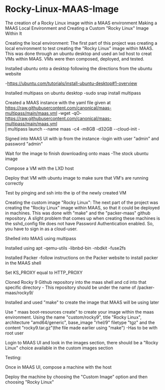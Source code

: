 # Rocky-Linux-MAAS-Image
The creation of a Rocky Linux image within a MAAS environment
Making a MAAS Local Environment and Creating a Custom "Rocky Linux" Image Within It

Creating the local environment: 
The first part of this project was creating a local environment to test creating the "Rocky Linux" image within MAAS. This was done through an ubuntu desktop and used an lxd host to creat VMs within MAAS. VMs were then composed, deployed, and tested. 

Installed ubuntu onto a desktop following the directions from the ubuntu website
	
 -https://ubuntu.com/tutorials/install-ubuntu-desktop#1-overview

Installed multipass on ubuntu desktop
	-sudo snap install multipass 

Created a MAAS instance with the yaml file given at https://raw.githubusercontent.com/canonical/maas-multipass/main/maas.yml
	-wget -qO- https://raw.githubusercontent.com/canonical/maas-multipass/main/maas.yml \
 | multipass launch --name maas -c4 -m8GB -d32GB --cloud-init -

Signed into MAAS UI with ip from the instance
	-login with user "admin" and password "admin"

Wait for the image to finish downloading onto maas
	-The stock ubuntu image

Compose a VM with the LXD host

Deploy that VM with ubuntu image to make sure that VM's are running correctly

Test by pinging and ssh into the ip of the newly created VM

Creating the custom image "Rocky Linux":
The next part of the project was creating the "Rocky Linux" image within MAAS, so that it could be deployed in machines. This was done with "make" and the "packer-maas" github repository. A slight problem that comes up when creating these machines is the sshd_config file does not have Password Authentication enabled. So, you have to sign in as a cloud-user. 

Shelled into MAAS using multipass

Installed using apt
	-qemu-utils
	-libnbd-bin
	-nbdkit
	-fuse2fs

Installed Packer
	-follow instructions on the Packer website to install packer in the MAAS shell 

Set KS_PROXY equal to HTTP_PROXY

Cloned Rocky 9 Github repository into the maas shell and cd into that specific directory
	- This repository should be under the name of /packer-maas/rocky9/

Installed and used "make" to create the image that MAAS will be using later

Use "<Profile> maas boot-resources create" to create your image within the maas environment. Using the name "custom/rocky9", title "Rocky Linux", architecture "amd64/generic", base_image "rhel/9" filetype "tgz" and the content "rocky9.tar.gz"(the file made earlier using "make")
	-Has to be with root user

Login to MAAS UI and look in the images section, there should be a "Rocky Linux" choice available in the custom images section

Testing:

Once in MAAS UI, compose a machine with the host

Deploy the machine by choosing the "Custom Image" option and then choosing "Rocky Linux"
